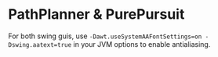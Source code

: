 # PathPlanner & PurePursuit

For both swing guis, use `-Dawt.useSystemAAFontSettings=on -Dswing.aatext=true` in your JVM options to enable
antialiasing.
